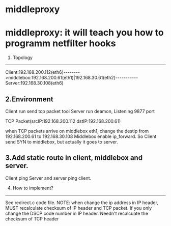# middleproxy
middleproxy:  it will teach you how to programm netfilter hooks 
==================================================
1. Topology
--------------------------------------------------
Client:192.168.200.112(eth6)-------->middlebox:192.168.200.61(eth1)|192.168.30.61(eth2)-----------Server:192.168.30.108(eth6)

2.Environment
---------------------------------------------------
Client run send tcp packet tool
Server run deamon, Listening 9877 port

TCP Packet(srcIP:192.168.200.112 dstIP:192.168.200.61)

when TCP packets arrive on middlebox eth1, change the destip from 192.168.200.61 to 192.168.30.108
Middlebox enable ip_forward.
So Client send SYN to middlebox, but actually it goes to server.

3.Add static route in client, middlebox and server. 
---------------------------------------------------
Client ping Server and server ping client.

4. How to implement?
------------------------------------------------------------------------------------------------
See redirect.c code file. 
NOTE: when change the ip address in IP header, MUST recalculate checksum of IP header and TCP packet.
If you only change the DSCP code number in IP header. Needn't recalcuate the checksum of TCP header

